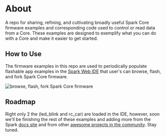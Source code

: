 About
=====

A repo for sharing, refining, and cultivating broadly useful Spark Core firmware examples and corresponding code used to control or read data from a Core. These examples are designed to exemplify what you can do with a Core and make it easier to get started.

How to Use
----------

The firmware examples in this repo are used to periodically populate flashable app examples in the [Spark Web IDE](https://www.spark.io/build) that user's can browse, flash, and fork Spark Core firmware.

![browse, flash, fork Spark Core firmware](http://s3.amazonaws.com/spark-website/forkable_firmware_screenshot.png)

Roadmap
-------

Right only 2 the (led_blink and rc_car) are loaded in the IDE, however, soon we'll be finishing the rest of these examples and adding more from the Spark [docs site](http://docs.spark.io/#/examples) and from other [awesome projects in the community](https://community.spark.io/category/project-share). Stay tuned.

